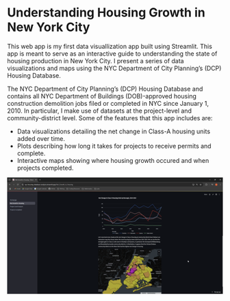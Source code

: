 # Understanding Housing Growth in New York City

This web app is my first data visuallization app built using Streamlit. This app is meant to serve as an interactive guide to understanding the state of housing production in New York City. I present a series of data visualizations and maps using the NYC Department of City Planning’s (DCP) Housing Database. 

The NYC Department of City Planning’s (DCP) Housing Database and contains all NYC Department of Buildings (DOB)-approved housing construction demolition jobs filed or completed in NYC since January 1, 2010. In particular, I make use of datasets at the project-level and community-district level. Some of the features that this app includes are:
- Data visualizations detailing the net change in Class-A housing units added over time.
- Plots describing how long it takes for projects to receive permits and complete.
- Interactive maps showing where housing growth occured and when projects completed.

![](https://raw.githubusercontent.com/isaac-shon/housing-database/refs/heads/main/assets/screenshot.png)

